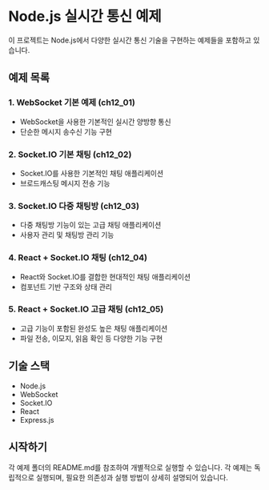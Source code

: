 # Node.js 실시간 통신 예제

이 프로젝트는 Node.js에서 다양한 실시간 통신 기술을 구현하는 예제들을 포함하고 있습니다.

## 예제 목록

### 1. WebSocket 기본 예제 (ch12_01)

- WebSocket을 사용한 기본적인 실시간 양방향 통신
- 단순한 메시지 송수신 기능 구현

### 2. Socket.IO 기본 채팅 (ch12_02)

- Socket.IO를 사용한 기본적인 채팅 애플리케이션
- 브로드캐스팅 메시지 전송 기능

### 3. Socket.IO 다중 채팅방 (ch12_03)

- 다중 채팅방 기능이 있는 고급 채팅 애플리케이션
- 사용자 관리 및 채팅방 관리 기능

### 4. React + Socket.IO 채팅 (ch12_04)

- React와 Socket.IO를 결합한 현대적인 채팅 애플리케이션
- 컴포넌트 기반 구조와 상태 관리

### 5. React + Socket.IO 고급 채팅 (ch12_05)

- 고급 기능이 포함된 완성도 높은 채팅 애플리케이션
- 파일 전송, 이모지, 읽음 확인 등 다양한 기능 구현

## 기술 스택

- Node.js
- WebSocket
- Socket.IO
- React
- Express.js

## 시작하기

각 예제 폴더의 README.md를 참조하여 개별적으로 실행할 수 있습니다.
각 예제는 독립적으로 실행되며, 필요한 의존성과 실행 방법이 상세히 설명되어 있습니다.
